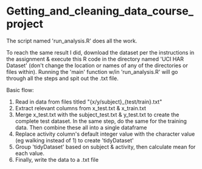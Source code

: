 # Getting_and_cleaning_data_course_project

The script named 'run_analysis.R' does all the work.

To reach the same result I did, download the dataset per the instructions in the assignment & execute this R code in the
directory named 'UCI HAR Dataset' (don't change the location or names of any of the directories or files within).
Running the 'main' function w/in 'run_analysis.R' will go through all the steps and spit out the .txt file.

Basic flow:

1. Read in data from files titled "{x/y/subject}_{test/train}.txt"
2. Extract relevant columns from x_test.txt & x_train.txt
3. Merge x_test.txt with the subject_test.txt & y_test.txt to create the complete test dataset. In the same step, do the same for
the training data. Then combine these all into a single dataframe
4. Replace activity column's default integer value with the character value (eg walking instead of 1) to create 'tidyDataset'
5. Group 'tidyDataset' based on subject & activity, then calculate mean for each value.
6. Finally, write the data to a .txt file
